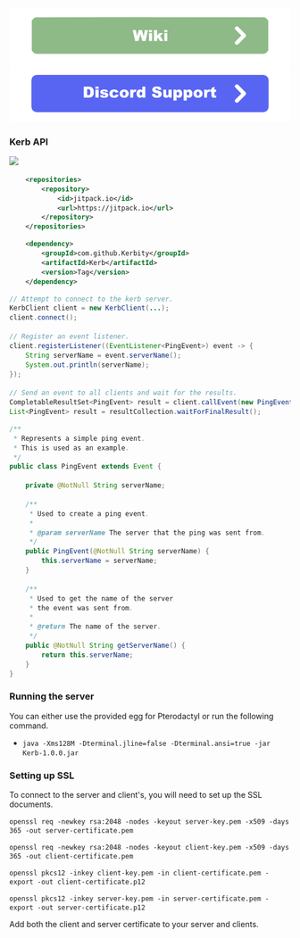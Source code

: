 <div align=center>
    <a href="https://smuddgge.gitbook.io/kerb/"><img src="./images/wiki.png" width="512"></a>
    <a href="https://discord.gg/pax7uFhaaD"><img src="./images/discord.png" width="512"></a>
</div>

### Kerb API

[![](https://jitpack.io/v/Kerbity/Kerb.svg)](https://jitpack.io/#Kerbity/Kerb)
```xml
    <repositories>
        <repository>
            <id>jitpack.io</id>
            <url>https://jitpack.io</url>
        </repository>
    </repositories>
```
```xml
    <dependency>
        <groupId>com.github.Kerbity</groupId>
        <artifactId>Kerb</artifactId>
        <version>Tag</version>
    </dependency>
```
```java
// Attempt to connect to the kerb server.
KerbClient client = new KerbClient(...);
client.connect();

// Register an event listener.
client.registerListener((EventListener<PingEvent>) event -> {
    String serverName = event.serverName();
    System.out.println(serverName);
});

// Send an event to all clients and wait for the results.
CompletableResultSet<PingEvent> result = client.callEvent(new PingEvent("Computer"));
List<PingEvent> result = resultCollection.waitForFinalResult();
```

```java
/**
 * Represents a simple ping event.
 * This is used as an example.
 */
public class PingEvent extends Event {

    private @NotNull String serverName;

    /**
     * Used to create a ping event.
     *
     * @param serverName The server that the ping was sent from.
     */
    public PingEvent(@NotNull String serverName) {
        this.serverName = serverName;
    }

    /**
     * Used to get the name of the server
     * the event was sent from.
     *
     * @return The name of the server.
     */
    public @NotNull String getServerName() {
        return this.serverName;
    }
}
```

### Running the server
You can either use the provided egg for Pterodactyl or run the following command.
- `java -Xms128M -Dterminal.jline=false -Dterminal.ansi=true -jar Kerb-1.0.0.jar`


### Setting up SSL
To connect to the server and client's, you will need to set up the SSL documents.

```
openssl req -newkey rsa:2048 -nodes -keyout server-key.pem -x509 -days 365 -out server-certificate.pem
```
```
openssl req -newkey rsa:2048 -nodes -keyout client-key.pem -x509 -days 365 -out client-certificate.pem
```
```
openssl pkcs12 -inkey client-key.pem -in client-certificate.pem -export -out client-certificate.p12
```
```
openssl pkcs12 -inkey server-key.pem -in server-certificate.pem -export -out server-certificate.p12
```

Add both the client and server certificate to your server and clients.
